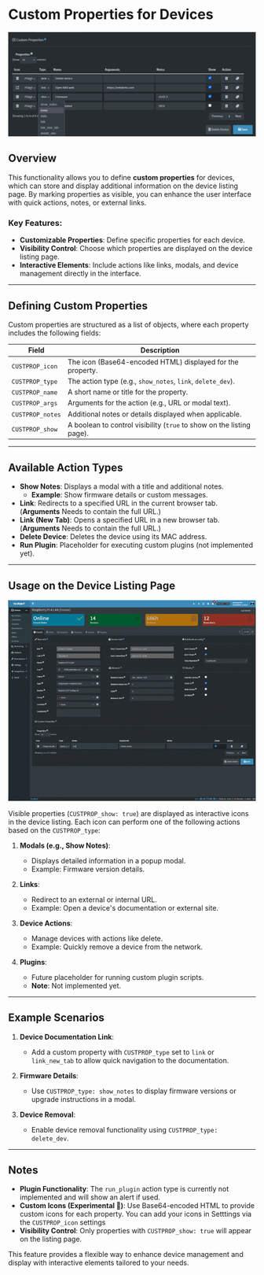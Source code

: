 # Custom Properties for Devices

![Custom Properties](./img/CUSTOM_PROPERTIES/Device_Custom_Properties.png)

## Overview

This functionality allows you to define **custom properties** for devices, which can store and display additional information on the device listing page. By marking properties as visible, you can enhance the user interface with quick actions, notes, or external links.

### Key Features:
- **Customizable Properties**: Define specific properties for each device.
- **Visibility Control**: Choose which properties are displayed on the device listing page.
- **Interactive Elements**: Include actions like links, modals, and device management directly in the interface.

---

## Defining Custom Properties

Custom properties are structured as a list of objects, where each property includes the following fields:

| Field             | Description                                                                 |
|--------------------|-----------------------------------------------------------------------------|
| `CUSTPROP_icon`    | The icon (Base64-encoded HTML) displayed for the property.                 |
| `CUSTPROP_type`    | The action type (e.g., `show_notes`, `link`, `delete_dev`).                |
| `CUSTPROP_name`    | A short name or title for the property.                                    |
| `CUSTPROP_args`    | Arguments for the action (e.g., URL or modal text).                        |
| `CUSTPROP_notes`   | Additional notes or details displayed when applicable.                    |
| `CUSTPROP_show`    | A boolean to control visibility (`true` to show on the listing page).      |

---

## Available Action Types

- **Show Notes**: Displays a modal with a title and additional notes.
  - **Example**: Show firmware details or custom messages.
- **Link**: Redirects to a specified URL in the current browser tab. (**Arguments** Needs to contain the full URL.)
- **Link (New Tab)**: Opens a specified URL in a new browser tab. (**Arguments** Needs to contain the full URL.)
- **Delete Device**: Deletes the device using its MAC address.
- **Run Plugin**: Placeholder for executing custom plugins (not implemented yet).

---

## Usage on the Device Listing Page

![Custom Properties](./img/CUSTOM_PROPERTIES/Device_Custom_Properties_vid.gif)

Visible properties (`CUSTPROP_show: true`) are displayed as interactive icons in the device listing. Each icon can perform one of the following actions based on the `CUSTPROP_type`:

1. **Modals (e.g., Show Notes)**:
   - Displays detailed information in a popup modal.
   - Example: Firmware version details.

2. **Links**:
   - Redirect to an external or internal URL.
   - Example: Open a device's documentation or external site.

3. **Device Actions**:
   - Manage devices with actions like delete.
   - Example: Quickly remove a device from the network.

4. **Plugins**:
   - Future placeholder for running custom plugin scripts.
   - **Note**: Not implemented yet.

---

## Example Scenarios

1. **Device Documentation Link**:
   - Add a custom property with `CUSTPROP_type` set to `link` or `link_new_tab` to allow quick navigation to the documentation.

2. **Firmware Details**:
   - Use `CUSTPROP_type: show_notes` to display firmware versions or upgrade instructions in a modal.

3. **Device Removal**:
   - Enable device removal functionality using `CUSTPROP_type: delete_dev`.

---

## Notes

- **Plugin Functionality**: The `run_plugin` action type is currently not implemented and will show an alert if used.
- **Custom Icons (Experimental 🧪)**: Use Base64-encoded HTML to provide custom icons for each property. You can add your icons in Setttings via the `CUSTPROP_icon` settings 
- **Visibility Control**: Only properties with `CUSTPROP_show: true` will appear on the listing page.

This feature provides a flexible way to enhance device management and display with interactive elements tailored to your needs.
